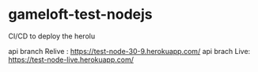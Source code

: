 # gameloft-test-nodejs

 CI/CD to deploy the herolu

api branch Relive : https://test-node-30-9.herokuapp.com/
api brach Live: https://test-node-live.herokuapp.com/

